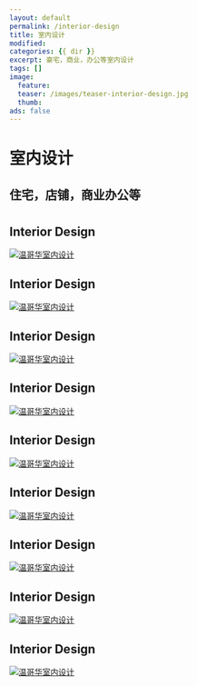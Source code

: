 ```yaml
---
layout: default
permalink: /interior-design
title: 室内设计
modified:
categories: {{ dir }}
excerpt: 豪宅，商业，办公等室内设计
tags: []
image:
  feature:
  teaser: /images/teaser-interior-design.jpg
  thumb:
ads: false  
---
```


<div class="page-lead" style="background-image:url(/images/wood-texture-1600x800.jpg)">
  <div class="wrap page-lead-content">
    <h1>室内设计</h1>
    <h2>住宅，店铺，商业办公等</h2>
  </div><!-- /.page-lead-content -->
</div><!-- /.page-lead -->

<div id="page-wrapper">
      <!--[if lt IE 9]><div class="upgrade notice-warning"><strong>Your browser is quite old!</strong> Why not <a href="http://whatbrowser.org/">upgrade to a newer one</a> to better enjoy this site?</div><![endif]-->

<div id="main" role="main">
  <div class="wrap">
    <div class="page-title">
    <h1></h1>
    </div>

<div class="archive-wrap">
  <div class="page-content">

  <div class="tile">
    <h2 class="post-title">Interior Design</h2>
    <p class="post-excerpt"><a href="/images/interior-1.jpg"><img src="/images/interior-1.jpg" alt="温哥华室内设计"></a></p>
  </div><!-- /.tile -->

  <div class="tile">
    <h2 class="post-title">Interior Design</h2>
    <p class="post-excerpt"><a href="/images/interior-2.jpg"><img src="/images/interior-2.jpg" alt="温哥华室内设计"></a></p>
  </div><!-- /.tile -->

  <div class="tile">
    <h2 class="post-title">Interior Design</h2>
    <p class="post-excerpt"><a href="/images/interior-9.png"><img src="/images/interior-9.png" alt="温哥华室内设计"></a></p>
  </div><!-- /.tile -->  

  <div class="tile">
    <h2 class="post-title">Interior Design</h2>
    <p class="post-excerpt"><a href="/images/interior-3.jpg"><img src="/images/interior-3.jpg" alt="温哥华室内设计"></a></p>
  </div><!-- /.tile -->

  <div class="tile">
    <h2 class="post-title">Interior Design</h2>
    <p class="post-excerpt"><a href="/images/interior-4.png"><img src="/images/interior-4.png" alt="温哥华室内设计"></a></p>
  </div><!-- /.tile -->

  <div class="tile">
    <h2 class="post-title">Interior Design</h2>
    <p class="post-excerpt"><a href="/images/interior-5.jpg"><img src="/images/interior-5.jpg" alt="温哥华室内设计"></a></p>
  </div><!-- /.tile -->

  <div class="tile">
    <h2 class="post-title">Interior Design</h2>
    <p class="post-excerpt"><a href="/images/interior-6.png"><img src="/images/interior-6.png" alt="温哥华室内设计"></a></p>
  </div><!-- /.tile -->

  <div class="tile">
    <h2 class="post-title">Interior Design</h2>
    <p class="post-excerpt"><a href="/images/interior-7.png"><img src="/images/interior-7.png" alt="温哥华室内设计"></a></p>
  </div><!-- /.tile -->

  <div class="tile">
    <h2 class="post-title">Interior Design</h2>
    <p class="post-excerpt"><a href="/images/interior-8.png"><img src="/images/interior-8.png" alt="温哥华室内设计"></a></p>
  </div><!-- /.tile -->  

  </div><!-- /.page-content -->
</div><!-- /.archive-wrap -->
</div><!-- /wrap -->
</div><!-- /main -->
</div> <!-- /page-wrapper -->
